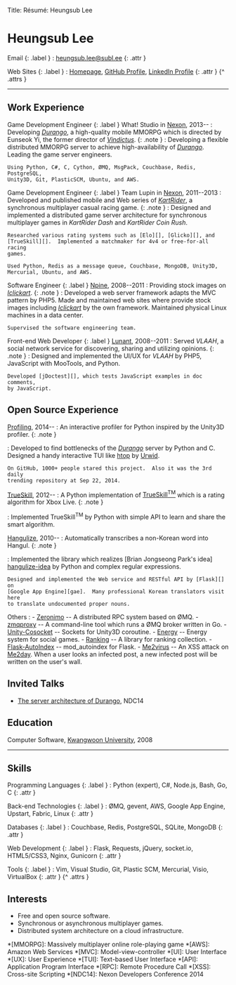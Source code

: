 Title: Résumé: Heungsub Lee

Heungsub Lee
============

Email {: .label }
: [heungsub.lee@subl.ee](mailto:sub@subl.ee)
  {: .attr }

Web Sites {: .label }
: [Homepage](http://subl.ee/), [GitHub Profile](https://github.com/sublee),
  [LinkedIn Profile](https://linkedin.com/in/sublee)
  {: .attr }
{^ .attrs }

---

Work Experience
---------------

Game Development Engineer {: .label }
What! Studio in [Nexon][], 2013--
:   Developing <cite>[Durango][]</cite>, a high-quality mobile MMORPG which is
    directed by Eunseok Yi, the former director of <cite>[Vindictus][]</cite>.
    {: .note }
:   Developing a flexible distributed MMORPG server to achieve
    high-availability of <cite>[Durango][]</cite>.  Leading the game server
    engineers.

    Using Python, C#, C, Cython, ØMQ, MsgPack, Couchbase, Redis, PostgreSQL,
    Unity3D, Git, PlasticSCM, Ubuntu, and AWS.

Game Development Engineer {: .label }
Team Lupin in [Nexon][], 2011--2013
:   Developed and published mobile and Web series of
    <cite>[KartRider][]</cite>, a synchronous multiplayer casual racing game.
    {: .note }
:   Designed and implemented a distributed game server architecture for
    synchronous multiplayer games in <cite>KartRider Dash</cite> and
    <cite>KartRider Coin Rush</cite>.

    Researched various rating systems such as [Elo][], [Glicko][], and
    [TrueSkill][].  Implemented a matchmaker for 4v4 or free-for-all racing
    games.

    Used Python, Redis as a message queue, Couchbase, MongoDB, Unity3D,
    Mercurial, Ubuntu, and AWS.

Software Engineer {: .label }
[Npine][], 2008--2011
:   Providing stock images on <cite>[Iclickart][]</cite>.
    {: .note }
:   Developed a web server framework adapts the MVC pattern by PHP5.  Made and
    maintained web sites where provide stock images including
    <cite>[Iclickart][]</cite> by the own framework.  Maintained physical Linux
    machines in a data center.

    Supervised the software engineering team.

Front-end Web Developer {: .label }
[Lunant][], 2008--2011
:   Served <cite>VLAAH</cite>, a social network service for discovering,
    sharing and utilizing opinions.
    {: .note }
:   Designed and implemented the UI/UX for <cite>VLAAH</cite> by PHP5,
    JavaScript with MooTools, and Python.

    Developed [jDoctest][], which tests JavaScript examples in doc comments,
    by JavaScript.

Open Source Experience
----------------------

[Profiling][], 2014--
:   An interactive profiler for Python inspired by the Unity3D profiler.
    {: .note }

:   Developed to find bottlenecks of the <cite>[Durango][]</cite> server by
    Python and C.  Designed a handy interactive TUI like [htop][] by [Urwid][].

    On GitHub, 1000+ people stared this project.  Also it was the 3rd daily
    trending repository at Sep 22, 2014.

[TrueSkill][trueskill-py], 2012--
:   A Python implementation of [TrueSkill<sup>TM</sup>][trueskill] which is a
    rating algorithm for Xbox Live.
    {: .note }

:   Implemented TrueSkill<sup>TM</sup> by Python with simple API to learn and
    share the smart algorithm.

[Hangulize][], 2010--
:   Automatically transcribes a non-Korean word into Hangul.
    {: .note }

:   Implemented the library which realizes [Brian Jongseong Park's idea]
    [hangulize-idea] by Python and complex regular expressions.

    Designed and implemented the Web service and RESTful API by [Flask][] on
    [Google App Engine][gae].  Many professional Korean translators visit here
    to translate undocumented proper nouns.

Others
:   - [Zeronimo][] -- A distributed RPC system based on ØMQ.
    - [zmqproxy][] -- A command-line tool which runs a ØMQ broker
                      written in Go.
    - [Unity-Cosocket][] -- Sockets for Unity3D coroutine.
    - [Energy][] -- Energy system for social games.
    - [Ranking][] -- A library for ranking collection.
    - [Flask-AutoIndex][] -- mod_autoindex for Flask.
    - [Me2virus][] -- An XSS attack on [Me2day][].  When a user looks an
                      infected post, a new infected post will be written on the
                      user's wall.

Invited Talks
-------------

- [The server architecture of Durango][ndc14-slide], NDC14

Education
---------

Computer Software, [Kwangwoon University][kw], 2008

---

Skills
------

Programming Languages {: .label }
: Python (expert), C#, Node.js, Bash, Go, C
  {: .attr }

Back-end Technologies {: .label }
: ØMQ, gevent, AWS, Google App Engine, Upstart, Fabric, Linux
  {: .attr }

Databases {: .label }
: Couchbase, Redis, PostgreSQL, SQLite, MongoDB
  {: .attr }

Web Development {: .label }
: Flask, Requests, jQuery, socket.io, HTML5/CSS3, Nginx, Gunicorn
  {: .attr }

Tools {: .label }
: Vim, Visual Studio, Git, Plastic SCM, Mercurial, Visio, VirtualBox
  {: .attr }
{^ .attrs }

Interests
---------

- Free and open source software.
- Synchronous or asynchronous multiplayer games.
- Distributed system architecture on a cloud infrastructure.

[profiling]: https://github.com/what-studio/profiling
[htop]: http://hisham.hm/htop
[urwid]: http://urwid.org/
[trueskill-py]: http://trueskill.org/
[trueskill]: http://research.microsoft.com/en-us/projects/trueskill/
[hangulize]: http://hangulize.org/
[hangulize-idea]: http://iceager.egloos.com/2610028
[energy]: http://pythonhosted.org/energy
[ranking]: http://pythonhosted.org/ranking
[flask-autoindex]: http://pythonhosted.org/Flask-AutoIndex
[zeronimo]: https://github.com/sublee/zeronimo
[unity-cosocket]: https://github.com/sublee/unity-cosocket
[zmqproxy]: https://github.com/sublee/zmqproxy
[jdoctest]: http://lunant.net/jdoctest
[me2virus]: https://github.com/sublee/me2virus
[me2day]: http://en.wikipedia.org/wiki/Me2day
[flask]: http://flask.pocoo.org/
[gae]: https://cloud.google.com/appengine
[nexon]: http://company.nexon.com/eng
[durango]: http://durango.nexon.com/
[vindictus]: http://en.wikipedia.org/wiki/Vindictus
[kartrider]: http://kart.nexon.com/
[elo]: http://en.wikipedia.org/wiki/Elo_rating_system
[glicko]: http://en.wikipedia.org/wiki/Glicko_rating_system
[npine]: http://en.npine.com/
[iclickart]: http://iclickart.co.kr/
[lunant]: http://lunant.net/
[ndc14-slide]: http://www.slideshare.net/sublee/spof-mmorpg
[kw]: http://www.kw.ac.kr/

*[MMORPG]: Massively multiplayer online role-playing game
*[AWS]: Amazon Web Services
*[MVC]: Model-view-controller
*[UI]: User Interface
*[UX]: User Experience
*[TUI]: Text-based User Interface
*[API]: Application Program Interface
*[RPC]: Remote Procedure Call
*[XSS]: Cross-site Scripting
*[NDC14]: Nexon Developers Conference 2014
